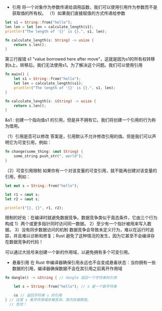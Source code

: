 + 引用
将一个对象作为参数传递给调用函数，我们可以使用引用作为参数而不是获取值的所有权。
（1）如果我们直接赋值的方式传递给参数
```rust
let s1 = String::from("hello");
len len = let len = calculate_length(s1);
println!("The length of '{}' is {}.", s1, len);

fn calculate_length(s: String) -> usize {
    return s.len();
}
```
第三行报错 s1 "value borrowed here after move"，这就是因为s1的所有权转移到s上，转移后。我们无法使用s1。为了解决这个问题。我们可以使用引用
```rust
fn main() {
    let s1 = String::from("hello");
    let len = calculate_length(&s1);
    println!("The length of '{}' is {}.", s1, len);
}

fn calculate_length(s: &String) -> usize {
    return s.len();
}
```

&s1 : 创建一个指向值s1 的引用，但是并不拥有它。我们将创建一个引用的行为称为借用。

（1）引用是否可以修改
答案是，引用默认不允许修改引用的值。但是我们可以声明它为可变引用，例如：
```rust
fn change(some_thing: &mut String) {
    some_string.push_str(", world");
}
```

（2）可变引用限制
如果你有一个对该变量的可变引用，就不能再创建对该变量的引用，例如：
```rust
let mut s = String::from("hello");

let r1 = &mut s;
let r2 = &mut s;

println!("{}, {}", r1, r2);
```

限制的好处：在编译时就避免数据竞争。数据竞争类似于竟态条件，它由三个行为构成
1）两个或更多指针同时访问同一数据。
2）至少有一个指针被用来写入数据。
3）没有同步数据访问的机制
数据竞争会导致未定义行为，难以在运行时追踪，并且难以诊断和修复；Rust 避免了这种情况的发生，因为它甚至不会编译存在数据竞争的代码！

可以通过大括号来创建一个新的作用域，以避免拥有多个可变引用。

+ 悬垂引用
在 Rust 中编译器确保引用永远也不会变成悬垂状态：当你拥有一些数据的引用，编译器确保数据不会在其引用之前离开作用域
```rust
fn dangle() -> &String { // dangle 返回一个字符串的引用

    let s = String::from("hello"); // s 是一个新字符串

    &s // 返回字符串 s 的引用
} // 这里 s 离开作用域并被丢弃。其内存被释放。
  // 危险！
```
